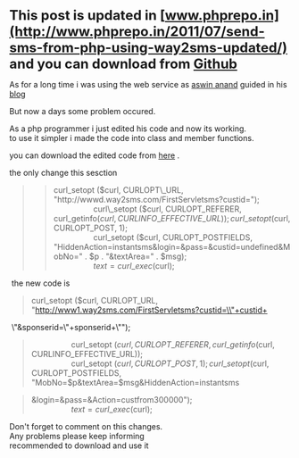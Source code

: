 <span style="font-size: x-large;">**This post is updated in [www.phprepo.in](http://www.phprepo.in/2011/07/send-sms-from-php-using-way2sms-updated/) and you can download from [Github](https://github.com/revathskumar/sms-with-php)**</span>  
  
As for a long time i was using the web service as [aswin anand](http://www.aswinanand.com/) guided in his [blog](http://www.aswinanand.com/2009/12/free-sms-web-service-updated-2/)  
  
But now a days some problem occured.  
  
As a php programmer i just edited his code and now its working.  
to use it simpler i made the code into class and member functions.  
  
you can download the edited code from [here](http://www.4shared.com/file/214370221/b0f784df/sms.html) .  
  
the only change this sesction  

> > curl\_setopt ($curl, CURLOPT\_URL, "http://wwwd.way2sms.com/FirstServletsms?custid=");  
> >                   curl\_setopt ($curl, CURLOPT\_REFERER, curl\_getinfo($curl, CURLINFO\_EFFECTIVE\_URL));  
> >                   curl\_setopt ($curl, CURLOPT\_POST, 1);  
> >                   curl\_setopt ($curl, CURLOPT\_POSTFIELDS, "HiddenAction=instantsms&login=&pass=&custid=undefined&MobNo=" . $p . "&textArea=" . $msg);  
> >                   $text = curl\_exec($curl);

  
 the new code is  
  

> curl\_setopt ($curl, CURLOPT\_URL, "http://www1.way2sms.com/FirstServletsms?custid=\\"+custid+

 \\"&sponserid=\\"+sponserid+\\"");  

>                   curl\_setopt ($curl, CURLOPT\_REFERER, curl\_getinfo($curl, CURLINFO\_EFFECTIVE\_URL));  
>                   curl\_setopt ($curl, CURLOPT\_POST, 1);  
>                   curl\_setopt ($curl, CURLOPT\_POSTFIELDS, "MobNo=$p&textArea=$msg&HiddenAction=instantsms

  

> &login=&pass=&Action=custfrom300000");  
>                   $text = curl\_exec($curl);

  
Don't forget to comment on this changes.  
Any problems please keep informing  
recommended to download and use it
